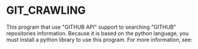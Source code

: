 # GIT_CRAWLING

This program that use "GITHUB API" support to searching "GITHUB" repositories information. Because it is based on the python language, you must install a python library to use this program. For more information, see:
